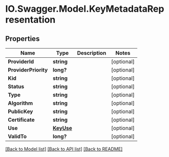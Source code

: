 # IO.Swagger.Model.KeyMetadataRepresentation
## Properties

Name | Type | Description | Notes
------------ | ------------- | ------------- | -------------
**ProviderId** | **string** |  | [optional] 
**ProviderPriority** | **long?** |  | [optional] 
**Kid** | **string** |  | [optional] 
**Status** | **string** |  | [optional] 
**Type** | **string** |  | [optional] 
**Algorithm** | **string** |  | [optional] 
**PublicKey** | **string** |  | [optional] 
**Certificate** | **string** |  | [optional] 
**Use** | [**KeyUse**](KeyUse.md) |  | [optional] 
**ValidTo** | **long?** |  | [optional] 

[[Back to Model list]](../README.md#documentation-for-models) [[Back to API list]](../README.md#documentation-for-api-endpoints) [[Back to README]](../README.md)

